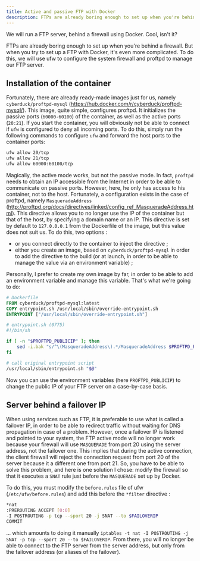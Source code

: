 ```yaml
---
title: Active and passive FTP with Docker
description: FTPs are already boring enough to set up when you're behind a firewall. But when you try to set up a FTP with Docker, it's even more complicated. To do this, we will use ufw to configure the system firewall and proftpd to manage our FTP server.
---
```


We will run a FTP server, behind a firewall using Docker. Cool, isn't it?

FTPs are already boring enough to set up when you're behind a firewall. But when
you try to set up a FTP with Docker, it's even more complicated. To do this, we
will use ufw to configure the system firewall and proftpd to manage our FTP
server.

## Installation of the container

Fortunately, there are already ready-made images just for us, namely
`cyberduck/proftpd-mysql` (https://hub.docker.com/r/cyberduck/proftpd-mysql/).
This image, quite simple, configures proftpd. It initializes the passive ports
(`60000-60100`) of the container, as well as the active ports (`20:21`). If you
start the container, you will obviously not be able to connect if `ufw` is
configured to deny all incoming ports. To do this, simply run the following
commands to configure `ufw` and forward the host ports to the container ports:

```bash
ufw allow 20/tcp
ufw allow 21/tcp
ufw allow 60000:60100/tcp
```

Magically, the active mode works, but not the passive mode. In fact, `proftpd`
needs to obtain an IP accessible from the Internet in order to be able to
communicate on passive ports. However, here, he only has access to his
container, not to the host. Fortunately, a configuration exists in the case of
proftpd, namely `MasqueradeAddress`
(http://proftpd.org/docs/directives/linked/config_ref_MasqueradeAddress.html).
This directive allows you to no longer use the IP of the container but that of
the host, by specifying a domain name or an IP. This directive is set by default
to `127.0.0.0.1` from the Dockerfile of the image, but this value does not suit
us. To do this, two options :

- or you connect directly to the container to inject the directive ;
- either you create an image, based on `cyberduck/proftpd-mysql` in order to add
  the directive to the build (or at launch, in order to be able to manage the
  value via an environment variable) ;

Personally, I prefer to create my own image by far, in order to be able to add
an environment variable and manage this variable. That's what we're going to do:

```dockerfile
# Dockerfile
FROM cyberduck/proftpd-mysql:latest
COPY entrypoint.sh /usr/local/sbin/override-entrypoint.sh
ENTRYPOINT ["/usr/local/sbin/override-entrypoint.sh"]
```

```bash
# entrypoint.sh (0775)
#!/bin/sh

if [ -n "$PROFTPD_PUBLICIP" ]; then
    sed -i.bak "s/^\(MasqueradeAddress\).*/MasqueradeAddress $PROFTPD_PUBLICIP/" /etc/proftpd/proftpd.conf
fi

# call original entrypoint script
/usr/local/sbin/entrypoint.sh "$@"
```

Now you can use the environment variables (here `PROFTPD_PUBLICIP`) to change
the public IP of your FTP server on a case-by-case basis.

## Server behind a failover IP

When using services such as FTP, it is preferable to use what is called a
failover IP, in order to be able to redirect traffic without waiting for DNS
propagation in case of a problem. However, once a failover IP is listened and
pointed to your system, the FTP active mode will no longer work because your
firewall will use `MASQUERADE` from port 20 using the server address, not the
failover one. This implies that during the active connection, the client
firewall will reject the connection request from port 20 of the server because
it a different one from port 21. So, you have to be able to solve this problem,
and here is one solution I chose: modify the firewall so that it executes a
`SNAT` rule just before the `MASQUERADE` set up by Docker.

To do this, you must modify the `before.rules` file of ufw
(`/etc/ufw/before.rules`) and add this before the `*filter` directive :

```bash
*nat
:PREROUTING ACCEPT [0:0]
-I POSTROUTING -p tcp --sport 20 -j SNAT --to $FAILOVERIP
COMMIT
```

... which amounts to doing it manually `iptables -t nat -I POSTROUTING -j
SNAT -p tcp --sport 20 --to $FAILOVERIP`. From there, you will no longer be able
to connect to the FTP server from the server address, but only from the failover
address (or aliases of the failover).
